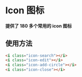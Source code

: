 <script setup>
import demo from './demo.vue'
import preview from '@/components/preview.vue'
</script>

# Icon 图标

#### 提供了 180 多个常用的 icon 图标

## 使用方法
<i class="iconfont icon-search" style="font-size:25px;margin-right:20px"></i>
<i class="iconfont icon-edit" style="font-size:25px;margin-right:20px"></i>
<i class="iconfont icon-add-circle" style="font-size:25px;margin-right:20px"></i>
<i class="iconfont icon-close" style="font-size:25px;margin-right:20px"></i>

```html
<i class="icon-search"></i>
<i class="icon-edit"></i>
<i class="icon-add-circle"></i>
<i class="icon-close"></i>
```


<br/>
<demo/>